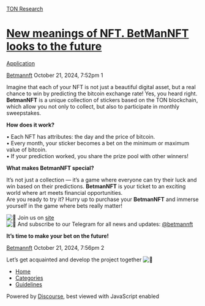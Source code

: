 [TON Research](/)

# [New meanings of NFT. BetManNFT looks to the future](/t/new-meanings-of-nft-betmannft-looks-to-the-future/38466)

[Application](/c/application/20) 

    

[Betmannft](https://tonresear.ch/u/Betmannft)  October 21, 2024, 7:52pm  1

Imagine that each of your NFT is not just a beautiful digital asset, but a real chance to win by predicting the bitcoin exchange rate! Yes, you heard right. **BetmanNFT** is a unique collection of stickers based on the TON blockchain, which allow you not only to collect, but also to participate in monthly sweepstakes.

**How does it work?**

• Each NFT has attributes: the day and the price of bitcoin.  
• Every month, your sticker becomes a bet on the minimum or maximum value of bitcoin.  
• If your prediction worked, you share the prize pool with other winners!

**What makes BetmanNFT special?**

It’s not just a collection — it’s a game where everyone can try their luck and win based on their predictions. **BetmanNFT** is your ticket to an exciting world where art meets financial opportunities.  
Are you ready to try it? Hurry up to purchase your **BetmanNFT** and immerse yourself in the game where bets really matter!

![:link:](https://tonresear.ch/images/emoji/twitter/link.png?v=12 ":link:") Join us on [site](https://betmannft.com/en)  
![:iphone:](https://tonresear.ch/images/emoji/twitter/iphone.png?v=12 ":iphone:") And subscribe to our Telegram for all news and updates: [@betmannft](https://t.me/betmannft)

**It’s time to make your bet on the future!**

 

[Betmannft](https://tonresear.ch/u/Betmannft) October 21, 2024, 7:56pm  2

Let’s get acquainted and develop the project together ![:hugs:](https://tonresear.ch/images/emoji/twitter/hugs.png?v=12 ":hugs:")

 

*   [Home](/)
*   [Categories](/categories)
*   [Guidelines](/guidelines)

Powered by [Discourse](https://www.discourse.org), best viewed with JavaScript enabled